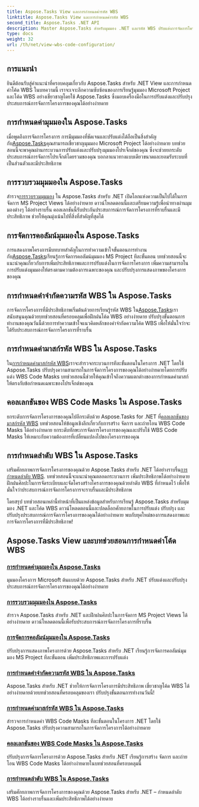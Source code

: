 ```yaml
---
title: Aspose.Tasks View และการกำหนดค่ารหัส WBS
linktitle: Aspose.Tasks View และการกำหนดค่ารหัส WBS
second_title: Aspose.Tasks .NET API
description: Master Aspose.Tasks สำหรับมุมมอง .NET และรหัส WBS ปรับแต่งการจัดการโครงการด้วยบทช่วยสอนทีละขั้นตอนของเรา ดาวน์โหลดทันทีเพื่อดูภาพโครงการที่ราบรื่น
type: docs
weight: 32
url: /th/net/view-wbs-code-configuration/
---
```


## การแนะนำ

ยินดีต้อนรับสู่คำแนะนำที่ครอบคลุมเกี่ยวกับ Aspose.Tasks สำหรับ .NET View และการกำหนดค่าโค้ด WBS ในบทความนี้ เราจะเจาะลึกความซับซ้อนของการเรียนรู้มุมมอง Microsoft Project และโค้ด WBS อย่างเชี่ยวชาญโดยใช้ Aspose.Tasks ซึ่งมอบเครื่องมือในการปรับแต่งและปรับปรุงประสบการณ์การจัดการโครงการของคุณได้อย่างง่ายดาย

## การกำหนดค่ามุมมองใน Aspose.Tasks

 เมื่อพูดถึงการจัดการโครงการ การมีมุมมองที่ชัดเจนและปรับแต่งได้ถือเป็นสิ่งสำคัญ กับ[Aspose.Tasks](./configuring-views/)คุณสามารถเชี่ยวชาญมุมมอง Microsoft Project ได้อย่างง่ายดาย บทช่วยสอนนี้จะพาคุณผ่านกระบวนการปรับแต่งและปรับปรุงมุมมองโปรเจ็กต์ของคุณ ซึ่งจะช่วยยกระดับประสบการณ์การจัดการโปรเจ็กต์โดยรวมของคุณ บอกลาแนวทางแบบเดียวขนาดและยอมรับระบบที่เป็นส่วนตัวและมีประสิทธิภาพ

## การรวบรวมมุมมองใน Aspose.Tasks

 สำรวจ[การรวบรวมมุมมอง](./view-collection/) ใน Aspose.Tasks สำหรับ .NET เปิดโลกแห่งความเป็นไปได้ในการจัดการ MS Project Views ได้อย่างง่ายดาย ดาวน์โหลดตอนนี้และเตรียมความรู้เพื่อนำทางผ่านมุมมองต่างๆ ได้อย่างราบรื่น คอลเลกชันนี้รับประกันประสบการณ์การจัดการโครงการที่ราบรื่นและมีประสิทธิภาพ ช่วยให้คุณมุ่งเน้นไปที่สิ่งที่สำคัญที่สุดได้

## การจัดการคอลัมน์มุมมองใน Aspose.Tasks

 การแสดงภาพโครงการมีบทบาทสำคัญในการทำความเข้าใจขั้นตอนการทำงาน กับ[Aspose.Tasks](./view-columns/)เรียนรู้การจัดการคอลัมน์มุมมอง MS Project ทีละขั้นตอน บทช่วยสอนนี้จะแนะนำคุณเกี่ยวกับการเพิ่มประสิทธิภาพและการปรับแต่งในการจัดการโครงการ เพิ่มความสามารถในการปรับแต่งมุมมองให้ตรงตามความต้องการเฉพาะของคุณ และปรับปรุงการแสดงภาพของโครงการของคุณ

## การกำหนดคำจำกัดความรหัส WBS ใน Aspose.Tasks

 การจัดการโครงการที่มีประสิทธิภาพเริ่มต้นด้วยการเรียนรู้รหัส WBS ใน[Aspose.Tasks](./wbs-code-definitions/)เราสนับสนุนคุณด้วยบทช่วยสอนที่ครอบคลุมเพื่อฝึกฝนโค้ด WBS อย่างง่ายดาย ปรับปรุงขั้นตอนการทำงานของคุณวันนี้ด้วยการทำความเข้าใจแนวคิดหลักของคำจำกัดความโค้ด WBS เพื่อให้มั่นใจว่าจะได้รับประสบการณ์การจัดการโครงการที่ราบรื่น

## การกำหนดค่ามาสก์รหัส WBS ใน Aspose.Tasks

 ใน[การกำหนดค่ามาสก์รหัส WBS](./wbs-code-masks/)เราจะสำรวจกระบวนการทีละขั้นตอนในโครงการ .NET โดยใช้ Aspose.Tasks ปรับปรุงความสามารถในการจัดการโครงการของคุณได้อย่างง่ายดายโดยการปรับแต่ง WBS Code Masks บทช่วยสอนนี้ช่วยให้คุณเข้าใจถึงความแตกต่างของการกำหนดค่ามาสก์ให้ตรงกับข้อกำหนดเฉพาะของโปรเจ็กต์ของคุณ

## คอลเลกชันของ WBS Code Masks ใน Aspose.Tasks

 ยกระดับการจัดการโครงการของคุณไปอีกระดับด้วย Aspose.Tasks for .NET ที่[คอลเลกชันของมาสก์รหัส WBS](./wbs-code-mask-collection/) บทช่วยสอนให้ข้อมูลเชิงลึกเกี่ยวกับการสร้าง จัดการ และถ่ายโอน WBS Code Masks ได้อย่างง่ายดาย ยกระดับทักษะการจัดการโครงการของคุณและปรับใช้ WBS Code Masks ให้เหมาะกับความต้องการที่เปลี่ยนแปลงไปของโครงการของคุณ

## การกำหนดลำดับ WBS ใน Aspose.Tasks

 เสริมศักยภาพการจัดการโครงการของคุณด้วย Aspose.Tasks สำหรับ .NET ได้อย่างราบรื่น[การกำหนดลำดับ WBS](./wbs-sequences/). บทช่วยสอนนี้จะแนะนำคุณตลอดกระบวนการ เพิ่มประสิทธิภาพได้อย่างง่ายดาย ฝึกฝนศิลปะในการจัดระเบียบและจัดโครงสร้างโครงการของคุณด้วยลำดับ WBS ที่กำหนดไว้ เพื่อให้มั่นใจว่าประสบการณ์การจัดการโครงการจะราบรื่นและมีประสิทธิภาพ

โดยสรุป บทช่วยสอนเหล่านี้ทำหน้าที่เป็นแหล่งข้อมูลสำหรับการเรียนรู้ Aspose.Tasks สำหรับมุมมอง .NET และโค้ด WBS ดาวน์โหลดตอนนี้และปลดล็อกศักยภาพในการปรับแต่ง ปรับปรุง และปรับปรุงประสบการณ์การจัดการโครงการของคุณได้อย่างง่ายดาย พบกับยุคใหม่ของการแสดงภาพและการจัดการโครงการที่มีประสิทธิภาพ!
## Aspose.Tasks View และบทช่วยสอนการกำหนดค่าโค้ด WBS
### [การกำหนดค่ามุมมองใน Aspose.Tasks](./configuring-views/)
มุมมองโครงการ Microsoft ต้นแบบด้วย Aspose.Tasks สำหรับ .NET ปรับแต่งและปรับปรุงประสบการณ์การจัดการโครงการของคุณได้อย่างง่ายดาย
### [การรวบรวมมุมมองใน Aspose.Tasks](./view-collection/)
สำรวจ Aspose.Tasks สำหรับ .NET และฝึกฝนศิลปะในการจัดการ MS Project Views ได้อย่างง่ายดาย ดาวน์โหลดตอนนี้เพื่อรับประสบการณ์การจัดการโครงการที่ราบรื่น
### [การจัดการคอลัมน์มุมมองใน Aspose.Tasks](./view-columns/)
ปรับปรุงการแสดงภาพโครงการด้วย Aspose.Tasks สำหรับ .NET เรียนรู้การจัดการคอลัมน์มุมมอง MS Project ทีละขั้นตอน เพิ่มประสิทธิภาพและการปรับแต่ง
### [การกำหนดคำจำกัดความรหัส WBS ใน Aspose.Tasks](./wbs-code-definitions/)
Aspose.Tasks สำหรับ .NET ช่วยให้การจัดการโครงการมีประสิทธิภาพ เชี่ยวชาญโค้ด WBS ได้อย่างง่ายดายด้วยบทช่วยสอนที่ครอบคลุมของเรา ปรับปรุงขั้นตอนการทำงานวันนี้!
### [การกำหนดค่ามาสก์รหัส WBS ใน Aspose.Tasks](./wbs-code-masks/)
สำรวจการกำหนดค่า WBS Code Masks ทีละขั้นตอนในโครงการ .NET โดยใช้ Aspose.Tasks ปรับปรุงความสามารถในการจัดการโครงการได้อย่างง่ายดาย
### [คอลเลกชันของ WBS Code Masks ใน Aspose.Tasks](./wbs-code-mask-collection/)
ปรับปรุงการจัดการโครงการด้วย Aspose.Tasks สำหรับ .NET เรียนรู้การสร้าง จัดการ และถ่ายโอน WBS Code Masks ได้อย่างง่ายดายในบทช่วยสอนที่ครอบคลุมนี้
### [การกำหนดลำดับ WBS ใน Aspose.Tasks](./wbs-sequences/)
เสริมศักยภาพการจัดการโครงการของคุณด้วย Aspose.Tasks สำหรับ .NET – กำหนดลำดับ WBS ได้อย่างราบรื่นและเพิ่มประสิทธิภาพได้อย่างง่ายดาย